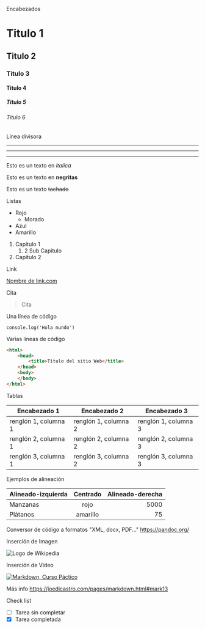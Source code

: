 <!-- Encabezados -->
Encabezados

# Titulo 1
## Titulo 2
### Titulo 3
#### Titulo 4
##### Titulo 5
###### Titulo 6


<!-- Linea divisora -->
Línea divisora
___
* * *
- - -

<!-- Italica -->
Esto es un texto en *italica*

<!-- Strong -->
Esto es un texto en **negritas**

<!-- Strike throuhg -->
Esto es un texto ~~tachado~~

<!-- Listas -->
Listas

* Rojo
    * Morado
* Azul
* Amarillo


1. Capitulo 1
    1. 2 Sub Capitulo
2. Capitulo 2
<!-- Link -->
Link

[Nombre de link.com](https://www.faztweb.com "Descripcion al pasar el mouse")

<!-- Cita -->
Cita

>Cita

<!-- Una linea de código -->
Una línea de código

`console.log('Hola mundo')`

<!-- Varias lineas de código -->
Varias lineas de código

```html <!-- Indicación tipo de codificación -->
<html>
    <head>
        <title>Título del sitio Web</title>
    </head>
    <body>
    </body>
</html>
```

<!-- Tablas -->
Tablas

| Encabezado 1 | Encabezado 2 | Encabezado 3 |
| --------- | --------- | --------- |
| renglón 1, columna 1 | renglón 1, columna 2 | renglón 1, columna 3|
| renglón 2, columna 1 | renglón 2, columna 2 | renglón 2, columna 3|
| renglón 3, columna 1 | renglón 3, columna 2 | renglón 3, columna 3|

Ejemplos de alineación

| Alineado-izquierda | Centrado | Alineado-derecha |
| :-------- | :-------: | --------: |
| Manzanas | rojo | 5000 |
| Plátanos | amarillo | 75 |

Conversor de código a formatos "XML, docx, PDF..." 
https://pandoc.org/

<!-- Inserción de Imágenes -->
Inserción de  Imagen

![Logo de Wikipedia](https://upload.wikimedia.org/wikipedia/en/8/80/Wikipedia-logo-v2.svg "Wikipedia logo")

<!-- Inserción de Videos -->
Inserción de Video

[![Markdown, Curso Páctico](http://img.youtube.com/vi/oxaH9CFpeEE/0.jpg)](http://www.youtube.com/watch?v=oxaH9CFpeEE "Tutorial Markdown")

Más info
https://joedicastro.com/pages/markdown.html#mark13

<!-- GitHub Markdown -->
Check list

* [ ] Tarea sin completar
* [x] Tarea completada
